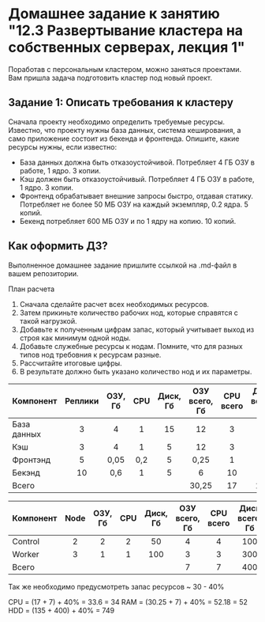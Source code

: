 # Домашнее задание к занятию "12.3 Развертывание кластера на собственных серверах, лекция 1"
Поработав с персональным кластером, можно заняться проектами. Вам пришла задача подготовить кластер под новый проект.

## Задание 1: Описать требования к кластеру
Сначала проекту необходимо определить требуемые ресурсы. Известно, что проекту нужны база данных, система кеширования, а само приложение состоит из бекенда и фронтенда. Опишите, какие ресурсы нужны, если известно:

* База данных должна быть отказоустойчивой. Потребляет 4 ГБ ОЗУ в работе, 1 ядро. 3 копии.
* Кэш должен быть отказоустойчивый. Потребляет 4 ГБ ОЗУ в работе, 1 ядро. 3 копии.
* Фронтенд обрабатывает внешние запросы быстро, отдавая статику. Потребляет не более 50 МБ ОЗУ на каждый экземпляр, 0.2 ядра. 5 копий.
* Бекенд потребляет 600 МБ ОЗУ и по 1 ядру на копию. 10 копий.

## Как оформить ДЗ?

Выполненное домашнее задание пришлите ссылкой на .md-файл в вашем репозитории.

План расчета
1. Сначала сделайте расчет всех необходимых ресурсов.
2. Затем прикиньте количество рабочих нод, которые справятся с такой нагрузкой.
3. Добавьте к полученным цифрам запас, который учитывает выход из строя как минимум одной ноды.
4. Добавьте служебные ресурсы к нодам. Помните, что для разных типов нод требовния к ресурсам разные.
5. Рассчитайте итоговые цифры.
6. В результате должно быть указано количество нод и их параметры.

| Компонент   | Реплики    | ОЗУ, Гб | CPU  | Диск, Гб  | ОЗУ всего, Гб |  CPU всего   | Диск всего, Гб  |
|-------------|:----------:|:-------:|:----:|:---------:|:-------------:|:------------:|:---------------:|
| База данных | 3          | 4       | 1    | 15        | 12            | 3            | 45              |
| Кэш         | 3          | 4       | 1    | 5         | 12            | 3            | 15              |
| Фронтэнд    | 5          | 0,05    | 0,2  | 5         | 0,25          | 1            | 25              |
| Бекэнд      | 10         | 0,6     | 1    | 5         | 6             | 10           | 50              |
| Всего       |            |         |      |           | 30,25         | 17           | 135             |

| Компонент | Node | ОЗУ, Гб | CPU | Диск, Гб | ОЗУ всего, Гб | CPU всего | Диск всего, Гб |
|-----------|:----:|:-------:|:---:|:--------:|:-------------:|:---------:|:--------------:|
| Control   |  2   |    2    |  2  |    50    |       4       |     4     |      100       |
| Worker    |  3   |    1    |  1  |   100    |       3       |     3     |      300       |
| Всего     |      |         |     |          |       7       |     7     |      400       |

Так же необходимо предусмотреть запас ресурсов ~ 30 - 40%

CPU = (17 + 7) + 40% = 33.6 = 34
RAM = (30.25 + 7) + 40% = 52.18 = 52
HDD = (135 + 400) + 40% =  749
